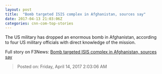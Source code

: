 ```yaml
---
layout: post
title:  "Bomb targeted ISIS complex in Afghanistan, sources say"
date: 2017-04-13 21:03:06Z
categories: cnn-com-top-stories
---
```


The US military has dropped an enormous bomb in Afghanistan, according to four US military officials with direct knowledge of the mission.


Full story on F3News: [Bomb targeted ISIS complex in Afghanistan, sources say](http://www.f3nws.com/n/m2DFaG)

> Posted on: Friday, April 14, 2017 2:03:06 AM
